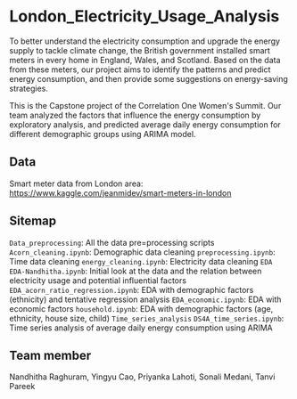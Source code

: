 # London_Electricity_Usage_Analysis
To better understand the electricity consumption and upgrade the energy supply to tackle climate change, the British government installed smart meters in every home in England, Wales, and Scotland. Based on the data from these meters, our project aims to identify the patterns and predict energy consumption, and then provide some suggestions on energy-saving strategies.

This is the Capstone project of the Correlation One Women's Summit. Our team analyzed the factors that influence the energy consumption by exploratory analysis, and predicted average daily energy consumption for different demographic groups using ARIMA model.

## Data
Smart meter data from London area: https://www.kaggle.com/jeanmidev/smart-meters-in-london

## Sitemap
`Data_preprocessing`: All the data pre=processing scripts
	`Acorn_cleaning.ipynb`: Demographic data cleaning
	`preprocessing.ipynb`: Time data cleaning
	`energy_cleaning.ipynb`: Electricity data cleaning
`EDA`
	`EDA-Nandhitha.ipynb`: Initial look at the data and the relation between electricity usage and potential influential factors
	`EDA_acorn_ratio_regression.ipynb`: EDA with demographic factors (ethnicity) and tentative regression analysis
	`EDA_economic.ipynb`: EDA with economic factors
	`household.ipynb`: EDA with demographic factors (age, ethnicity, house size, child)
`Time_series_analysis`
	`DS4A_time_series.ipynb`: Time series analysis of average daily energy consumption using ARIMA

## Team member
Nandhitha Raghuram, Yingyu Cao, Priyanka Lahoti, Sonali Medani, Tanvi Pareek